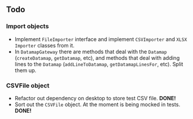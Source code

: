## Todo

### Import objects

* Implement `FileImporter` interface and implement `CSVImporter` and
  `XLSX Importer` classes from it.
* In `DatamapGateway` there are methods that deal with the `Datamap`
  (`createDatamap`, `getDatamap`, etc), and methods that deal with
  adding lines to the `Datamap` (`addLineToDatamap`,
  `getDatamapLinesFor`, etc). Split them up.

### CSVFile object

* Refactor out dependency on desktop to store test CSV file. **DONE!**
* Sort out the `CSVFile` object. At the moment is being mocked in tests. **DONE!**